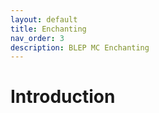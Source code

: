 ```yaml
---
layout: default
title: Enchanting
nav_order: 3
description: BLEP MC Enchanting
---
```


# Introduction
